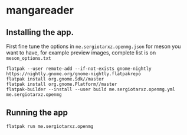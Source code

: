 # mangareader

## Installing the app.

First fine tune the options in `me.sergiotarxz.openmg.json` for
meson you want to have, for example preview images, complete list is
on `meson_options.txt`

```shell
flatpak --user remote-add --if-not-exists gnome-nightly https://nightly.gnome.org/gnome-nightly.flatpakrepo 
flatpak install org.gnome.Sdk//master
flatpak install org.gnome.Platform//master
flatpak-builder --install --user build me.sergiotarxz.openmg.yml me.sergiotarxz.openmg

```

## Running the app

```shell
flatpak run me.sergiotarxz.openmg
```
